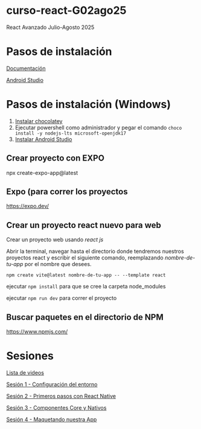 # curso-react-G02ago25
React Avanzado Julio-Agosto 2025

# Pasos de instalación
[Documentación](https://reactnative.dev/docs/set-up-your-environment?os=windows&platform=android)

[Android Studio](https://developer.android.com/studio?hl=es-419)

# Pasos de instalación (Windows)

1. [Instalar chocolatey](https://chocolatey.org/install)
2. Ejecutar powershell como administrador y pegar el comando ```choco install -y nodejs-lts microsoft-openjdk17```
3. [Instalar Android Studio](https://developer.android.com/studio?hl=es-419)


## Crear proyecto con EXPO

npx create-expo-app@latest

## Expo (para correr los proyectos

https://expo.dev/

## Crear un proyecto react nuevo para web

Crear un proyecto web usando *react js*

Abrir la terminal, navegar hasta el directorio donde tendremos nuestros proyectos react y escribir el siguiente comando, reemplazando *nombre-de-tu-app* por el nombre que desees.

`npm create vite@latest nombre-de-tu-app -- --template react`

ejecutar `npm install` para que se cree la carpeta node_modules

ejecutar `npm run dev` para correr el proyecto

## Buscar paquetes en el directorio de NPM

https://www.npmjs.com/

# Sesiones

[Lista de videos](https://www.youtube.com/playlist?list=PLXDgesVAFKPZ--jE7yeFBtlgyANHx70Ep)

[Sesión 1 - Configuración del entorno](https://youtu.be/6a_cwL3_UBs)

[Sesión 2 - Primeros pasos con React Native](https://youtu.be/HbohNO1LyFM)

[Sesión 3 - Componentes Core y Nativos](https://youtu.be/241HYmackGA)

[Sesión 4 - Maquetando nuestra App](https://youtu.be/jXkLPJ2Ff84)
